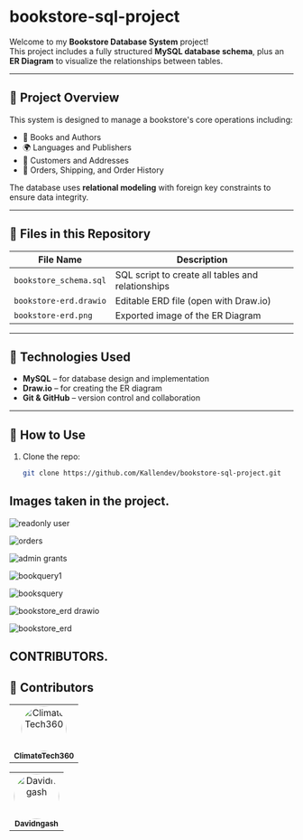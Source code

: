 # bookstore-sql-project

Welcome to my **Bookstore Database System** project!  
This project includes a fully structured **MySQL database schema**, plus an **ER Diagram** to visualize the relationships between tables.

---

## 🧱 Project Overview

This system is designed to manage a bookstore's core operations including:

- 📖 Books and Authors
- 🌍 Languages and Publishers
- 👥 Customers and Addresses
- 🛒 Orders, Shipping, and Order History

The database uses **relational modeling** with foreign key constraints to ensure data integrity.

---

## 📂 Files in this Repository

| File Name                | Description                                     |
|-------------------------|-------------------------------------------------|
| `bookstore_schema.sql`  | SQL script to create all tables and relationships |
| `bookstore-erd.drawio`  | Editable ERD file (open with Draw.io)            |
| `bookstore-erd.png`     | Exported image of the ER Diagram                 |

---

## 🧠 Technologies Used

- **MySQL** – for database design and implementation  
- **Draw.io** – for creating the ER diagram  
- **Git & GitHub** – version control and collaboration

---

## 🚀 How to Use

1. Clone the repo:
   ```bash
   git clone https://github.com/Kallendev/bookstore-sql-project.git

## Images taken in the project.

![readonly user](https://github.com/user-attachments/assets/92894f9e-5d81-4036-8f77-34adaeee7939)


![orders](https://github.com/user-attachments/assets/334efe8d-dae5-4c17-a953-6abfa7c81df4)


![admin grants](https://github.com/user-attachments/assets/7eebe4c0-bd77-4ec0-a5c2-a0d879691645)


![bookquery1](https://github.com/user-attachments/assets/812d16f5-5279-40d3-8163-475345cf8772)


![booksquery](https://github.com/user-attachments/assets/7c92b244-ef8f-4c8a-9ec2-4bb1cdd205c8)


![bookstore_erd drawio](https://github.com/user-attachments/assets/68d82409-2633-4a51-bd2a-7a751ad7085f)


![bookstore_erd](https://github.com/user-attachments/assets/38961340-0c31-4742-aabd-dcee12ed9f42)

## CONTRIBUTORS.
## 👥 Contributors

<table>
  <tr>
    <td align="center">
      <a href="https://github.com/ClimateTech360">
        <img src="https://avatars.githubusercontent.com/ClimateTech360" width="80" style="border-radius: 50%;" alt="ClimateTech360"/><br />
        <sub><b>ClimateTech360</b></sub>
      </a>
    </td>
  </tr>
</table>
<table>
  <tr>
    <td align="center">
      <a href="https://github.com/Davidngash">
        <img src="https://avatars.githubusercontent.com/Davidngash" width="80" style="border-radius: 50%;" alt="Davidngash"/><br />
        <sub><b>Davidngash</b></sub>
      </a>
    </td>
  </tr>
</table>
